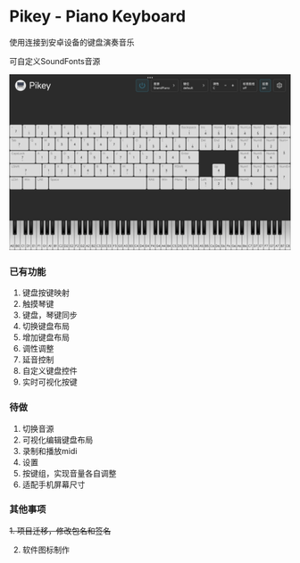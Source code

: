 # Pikey - Piano Keyboard

使用连接到安卓设备的键盘演奏音乐

可自定义SoundFonts音源

![image](https://github.com/GolThr/Pikey/blob/main/assets/image.jpg)

### 已有功能
1. 键盘按键映射
2. 触摸琴键
3. 键盘，琴键同步
4. 切换键盘布局
5. 增加键盘布局
6. 调性调整
7. 延音控制
8. 自定义键盘控件
9. 实时可视化按键

### 待做
1. 切换音源
2. 可视化编辑键盘布局
3. 录制和播放midi
4. 设置
5. 按键组，实现音量各自调整
6. 适配手机屏幕尺寸

### 其他事项
~~1. 项目迁移，修改包名和签名~~

2. 软件图标制作
